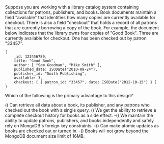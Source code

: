 Suppose you are working with a library catalog system containing collections for patrons, publishers, and books. Book documents maintain a field "available" that identifies how many copies are currently available for checkout. There is also a field "checkout" that holds a record of all patrons that are currently borrowing a copy of the book. For example, the document below indicates that the library owns four copies of "Good Book". Three are currently available for checkout. One has been checked out by patron "33457".
```
{
    _id: 123456789,
    title: "Good Book",
    author: [ "Sam Goodman", "Mike Smith" ],
    published_date: ISODate("2010-09-24"),
    publisher_id: "Smith Publishing",
    available: 3,
    checkout: [ { patron_id: "33457", date: ISODate("2012-10-15") } ]
}
```
Which of the following is the primary advantage to this design?


() Can retrieve all data about a book, its publisher, and any patrons who checked out the book with a single query.
() We get the ability to retrieve a complete checkout history for books as a side effect.
-() We maintain the ability to update patrons, publishers, and books independently and safely rely on MongoDB's foreign key constraints.
-() Can make atomic updates as books are checked out or turned in.
-() Books will not grow beyond the MongoDB document size limit of 16MB.
